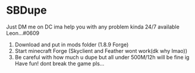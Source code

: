 # SBDupe
Just DM me on DC ima help you with any problem kinda 24/7 available Leon...#0609
1) Download and put in mods folder (1.8.9 Forge)
2) Start minecraft Forge (Skyclient and Feather wont work(dk why lmao))
3) Be careful with how much u dupe but all under 500M/12h will be fine ig
 Have fun! dont break the game pls...
